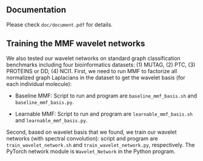 ## Documentation
Please check ```doc/document.pdf``` for details.

## Training the MMF wavelet networks
We also tested our wavelet networks on standard graph classification benchmarks including four bioinformatics datasets: (1) MUTAG, (2) PTC, (3) PROTEINS or DD, (4) NCI1. First, we need to run MMF to factorize all normalized graph Laplacians in the dataset to get the wavelet basis (for each individual molecule):

* Baseline MMF: Script to run and program are ```baseline_mmf_basis.sh``` and ```baseline_mmf_basis.py```.

* Learnable MMF: Script to run and program are ```learnable_mmf_basis.sh``` and ```learnable_mmf_basis.py```.

Second, based on wavelet basis that we found, we train our wavelet networks (with spectral convolution): script and program are ```train_wavelet_network.sh``` and ```train_wavelet_network.py```, respectively. The PyTorch network module is ```Wavelet_Network``` in the Python program.
